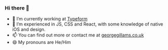 ### Hi there 👋

- 🔭 I’m currently working at [Typeform](https://typeform.com/)
- 🌱 I’m experienced in JS, CSS and React, with some knowledge of native iOS and design. 
- 📫 You can find out more or contact me at [georgegillams.co.uk](https://www.georgegillams.co.uk/?utm_source=GitHub&utm_medium=README)
- 😄 My pronouns are He/Him
